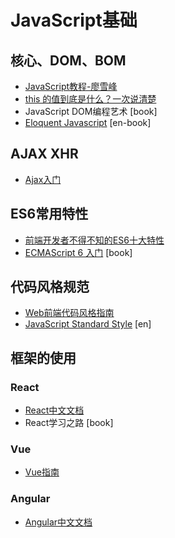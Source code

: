 # JavaScript基础

## 核心、DOM、BOM

* [JavaScript教程-廖雪峰](https://www.liaoxuefeng.com/wiki/001434446689867b27157e896e74d51a89c25cc8b43bdb3000)
* [this 的值到底是什么？一次说清楚](https://zhuanlan.zhihu.com/p/23804247)
* JavaScript DOM编程艺术 [book]
* [Eloquent Javascript](http://eloquentjavascript.net/) [en-book]

## AJAX XHR

* [Ajax入门](https://juejin.im/post/587f8dbd570c3522011c0f59)

## ES6常用特性
* [前端开发者不得不知的ES6十大特性](http://www.alloyteam.com/2016/03/es6-front-end-developers-will-have-to-know-the-top-ten-properties/)
* [ECMAScript 6 入门](http://es6.ruanyifeng.com/) [book]

## 代码风格规范

* [Web前端代码风格指南](https://dondevi.github.io/web-frontend-guide/style-guide/codestyle.html)
* [JavaScript Standard Style](https://standardjs.com/rules.html) [en]

## 框架的使用

### React
* [React中文文档](https://doc.react-china.org/)
* React学习之路 [book]

### Vue
* [Vue指南](https://vuefe.cn/v2/guide/)

### Angular
* [Angular中文文档](https://www.angular.cn/docs)


